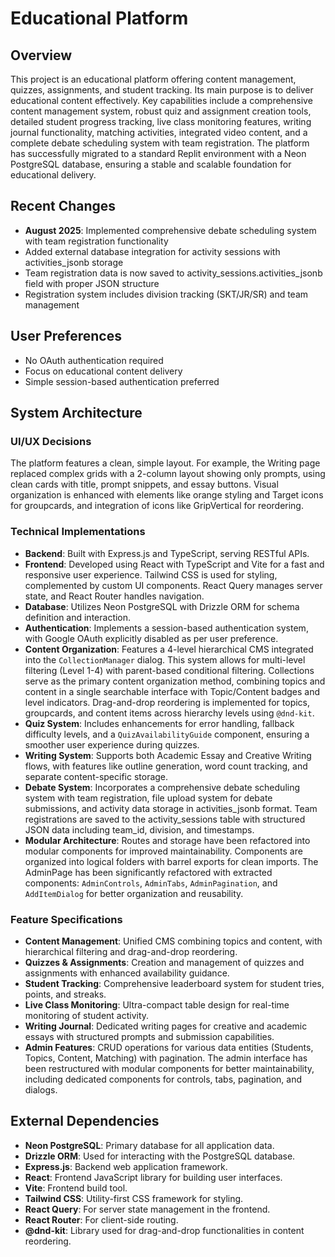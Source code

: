 # Educational Platform

## Overview
This project is an educational platform offering content management, quizzes, assignments, and student tracking. Its main purpose is to deliver educational content effectively. Key capabilities include a comprehensive content management system, robust quiz and assignment creation tools, detailed student progress tracking, live class monitoring features, writing journal functionality, matching activities, integrated video content, and a complete debate scheduling system with team registration. The platform has successfully migrated to a standard Replit environment with a Neon PostgreSQL database, ensuring a stable and scalable foundation for educational delivery.

## Recent Changes
- **August 2025**: Implemented comprehensive debate scheduling system with team registration functionality
- Added external database integration for activity sessions with activities_jsonb storage
- Team registration data is now saved to activity_sessions.activities_jsonb field with proper JSON structure
- Registration system includes division tracking (SKT/JR/SR) and team management

## User Preferences
- No OAuth authentication required
- Focus on educational content delivery
- Simple session-based authentication preferred

## System Architecture

### UI/UX Decisions
The platform features a clean, simple layout. For example, the Writing page replaced complex grids with a 2-column layout showing only prompts, using clean cards with title, prompt snippets, and essay buttons. Visual organization is enhanced with elements like orange styling and Target icons for groupcards, and integration of icons like GripVertical for reordering.

### Technical Implementations
- **Backend**: Built with Express.js and TypeScript, serving RESTful APIs.
- **Frontend**: Developed using React with TypeScript and Vite for a fast and responsive user experience. Tailwind CSS is used for styling, complemented by custom UI components. React Query manages server state, and React Router handles navigation.
- **Database**: Utilizes Neon PostgreSQL with Drizzle ORM for schema definition and interaction.
- **Authentication**: Implements a session-based authentication system, with Google OAuth explicitly disabled as per user preference.
- **Content Organization**: Features a 4-level hierarchical CMS integrated into the `CollectionManager` dialog. This system allows for multi-level filtering (Level 1-4) with parent-based conditional filtering. Collections serve as the primary content organization method, combining topics and content in a single searchable interface with Topic/Content badges and level indicators. Drag-and-drop reordering is implemented for topics, groupcards, and content items across hierarchy levels using `@dnd-kit`.
- **Quiz System**: Includes enhancements for error handling, fallback difficulty levels, and a `QuizAvailabilityGuide` component, ensuring a smoother user experience during quizzes.
- **Writing System**: Supports both Academic Essay and Creative Writing flows, with features like outline generation, word count tracking, and separate content-specific storage.
- **Debate System**: Incorporates a comprehensive debate scheduling system with team registration, file upload system for debate submissions, and activity data storage in activities_jsonb format. Team registrations are saved to the activity_sessions table with structured JSON data including team_id, division, and timestamps.
- **Modular Architecture**: Routes and storage have been refactored into modular components for improved maintainability. Components are organized into logical folders with barrel exports for clean imports. The AdminPage has been significantly refactored with extracted components: `AdminControls`, `AdminTabs`, `AdminPagination`, and `AddItemDialog` for better organization and reusability.

### Feature Specifications
- **Content Management**: Unified CMS combining topics and content, with hierarchical filtering and drag-and-drop reordering.
- **Quizzes & Assignments**: Creation and management of quizzes and assignments with enhanced availability guidance.
- **Student Tracking**: Comprehensive leaderboard system for student tries, points, and streaks.
- **Live Class Monitoring**: Ultra-compact table design for real-time monitoring of student activity.
- **Writing Journal**: Dedicated writing pages for creative and academic essays with structured prompts and submission capabilities.
- **Admin Features**: CRUD operations for various data entities (Students, Topics, Content, Matching) with pagination. The admin interface has been restructured with modular components for better maintainability, including dedicated components for controls, tabs, pagination, and dialogs.

## External Dependencies
- **Neon PostgreSQL**: Primary database for all application data.
- **Drizzle ORM**: Used for interacting with the PostgreSQL database.
- **Express.js**: Backend web application framework.
- **React**: Frontend JavaScript library for building user interfaces.
- **Vite**: Frontend build tool.
- **Tailwind CSS**: Utility-first CSS framework for styling.
- **React Query**: For server state management in the frontend.
- **React Router**: For client-side routing.
- **@dnd-kit**: Library used for drag-and-drop functionalities in content reordering.